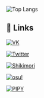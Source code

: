 ![Top Langs](https://github-readme-stats.vercel.app/api/top-langs/?username=JQweenq&layout=compact&theme=dark)

## 🔗 Links

[![VK](https://img.shields.io/badge/VK-blue?style=for-the-badge&logo=vk&logoColor=white)](https://vk.com/jqweenq)

[![Twitter](https://img.shields.io/badge/Twitter-blue?style=for-the-badge&logo=twitter&logoColor=white)](https://twitter.com/JQweenq)

[![Shikimori](https://img.shields.io/badge/Shikimori-blue?style=for-the-badge&logo=shikimori&logoColor=white)](https://shikimori.one/Josty+Qweenq)

[![osu!](https://img.shields.io/badge/osu!-e46?style=for-the-badge&logo=osu&logoColor=black)](https://osu.ppy.sh/users/16883323)

[![PIPY](https://img.shields.io/badge/PIPY-blue?style=for-the-badge&logo=pipy&logoColor=white)](https://pypi.org/user/Josty_Qweenq)
